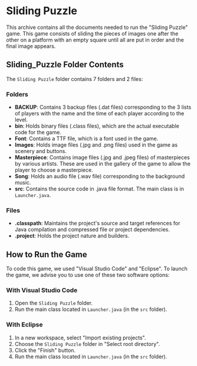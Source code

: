 # Sliding Puzzle

This archive contains all the documents needed to run the "Sliding Puzzle" game. This game consists of sliding the pieces of images one after the other on a platform with an empty square until all are put in order and the final image appears.

## Sliding_Puzzle Folder Contents

The `Sliding Puzzle` folder contains 7 folders and 2 files:

### Folders

- **BACKUP**: Contains 3 backup files (.dat files) corresponding to the 3 lists of players with the name and the time of each player according to the level.
- **bin**: Holds binary files (.class files), which are the actual executable code for the game.
- **Font**: Contains a TTF file, which is a font used in the game.
- **Images**: Holds image files (.jpg and .png files) used in the game as scenery and buttons.
- **Masterpiece**: Contains image files (.jpg and .jpeg files) of masterpieces by various artists. These are used in the gallery of the game to allow the player to choose a masterpiece.
- **Song**: Holds an audio file (.wav file) corresponding to the background music.
- **src**: Contains the source code in .java file format. The main class is in `Launcher.java`.

### Files

- **.classpath**: Maintains the project's source and target references for Java compilation and compressed file or project dependencies.
- **.project**: Holds the project nature and builders.

## How to Run the Game

To code this game, we used "Visual Studio Code" and "Eclipse". To launch the game, we advise you to use one of these two software options:

### With Visual Studio Code

1. Open the `Sliding Puzzle` folder.
2. Run the main class located in `Launcher.java` (in the `src` folder).

### With Eclipse

1. In a new workspace, select "Import existing projects".
2. Choose the `Sliding Puzzle` folder in "Select root directory".
3. Click the "Finish" button.
4. Run the main class located in `Launcher.java` (in the `src` folder).
